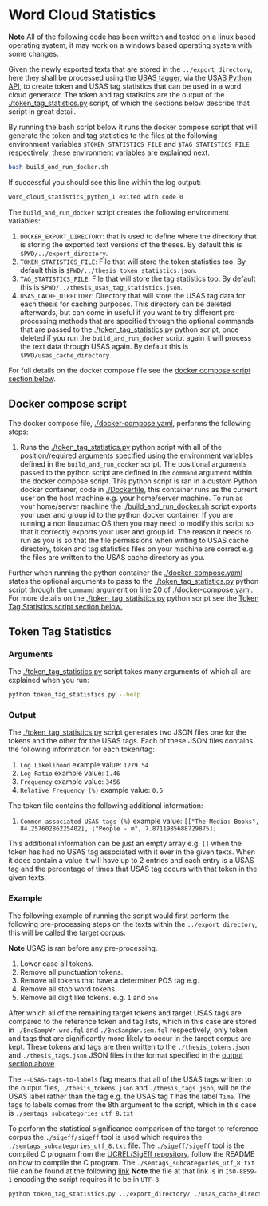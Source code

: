 # Word Cloud Statistics

**Note** All of the following code has been written and tested on a linux based operating system, it may work on a windows based operating system with some changes.

Given the newly exported texts that are stored in the `../export_directory`, here they shall be processed using the [USAS tagger](http://ucrel.lancs.ac.uk/usas/), via the [USAS Python API](https://ucrel.github.io/ucrel-python-api/api.html#UCREL_API.usas), to create token and USAS tag statistics that can be used in a word cloud generator. The token and tag statistics are the output of the [./token_tag_statistics.py](./token_tag_statistics.py) script, of which the sections below describe that script in great detail.

By running the bash script below it runs the docker compose script that will generate the token and tag statistics to the files at the following environment variables `$TOKEN_STATISTICS_FILE` and `$TAG_STATISTICS_FILE` respectively, these environment variables are explained next.

``` bash
bash build_and_run_docker.sh
```

If successful you should see this line within the log output:

``` bash
word_cloud_statistics_python_1 exited with code 0
```

The `build_and_run_docker` script creates the following environment variables:

1. `DOCKER_EXPORT_DIRECTORY`: that is used to define where the directory that is storing the exported text versions of the theses. By default this is `$PWD/../export_directory`.
2. `TOKEN_STATISTICS_FILE`: File that will store the token statistics too. By default this is `$PWD/../thesis_token_statistics.json`.
3. `TAG_STATISTICS_FILE`: File that will store the tag statistics too. By default this is `$PWD/../thesis_usas_tag_statistics.json`.
4. `USAS_CACHE_DIRECTORY`: Directory that will store the USAS tag data for each thesis for caching purposes. This directory can be deleted afterwards, but can come in useful if you want to try different pre-processing methods that are specified through the optional commands that are passed to the [./token_tag_statistics.py](./token_tag_statistics.py) python script, once deleted if you run the `build_and_run_docker` script again it will process the text data through USAS again. By default this is `$PWD/usas_cache_directory`.

For full details on the docker compose file see the [docker compose script section below](#docker-compose-script). 

## Docker compose script

The docker compose file, [./docker-compose.yaml](./docker-compose.yaml), performs the following steps:

1. Runs the [./token_tag_statistics.py](./token_tag_statistics.py) python script with all of the position/required arguments specified using the environment variables defined in the `build_and_run_docker` script. The positional arguments passed to the python script are defined in the `command` argument within the docker compose script. This python script is ran in a custom Python docker container, code in [./Dockerfile](./Dockerfile), this container runs as the current user on the host machine e.g. your home/server machine. To run as your home/server machine the [./build_and_run_docker.sh](./build_and_run_docker.sh) script exports your user and group id to the python docker container. If you are running a non linux/mac OS then you may need to modify this script so that it correctly exports your user and group id. The reason it needs to run as you is so that the file permissions when writing to USAS cache directory, token and tag statistics files on your machine are correct e.g. the files are written to the USAS cache directory as you. 

Further when running the python container the [./docker-compose.yaml](./docker-compose.yaml) states the optional arguments to pass to the [./token_tag_statistics.py](./token_tag_statistics.py) python script through the `command` argument on line 20 of [./docker-compose.yaml](./docker-compose.yaml). For more details on the [./token_tag_statistics.py](./token_tag_statistics.py) python script see the [Token Tag Statistics script section below.](#token-tag-statistics)

## Token Tag Statistics

### Arguments

The [./token_tag_statistics.py](./token_tag_statistics.py) script takes many arguments of which all are explained when you run:

``` bash
python token_tag_statistics.py --help
```

### Output

The [./token_tag_statistics.py](./token_tag_statistics.py) script generates two JSON files one for the tokens and the other for the USAS tags. Each of these JSON files contains the following information for each token/tag:

1. `Log Likelihood` example value: `1279.54`
2. `Log Ratio` example value: `1.46` 
3. `Frequency` example value: `3456`
4. `Relative Frequency (%)` example value: `0.5`

The token file contains the following additional information:

1. `Common associated USAS tags (%)` example value: `[["The Media: Books", 84.25760286225402], ["People - m", 7.8711985688729875]]`

This additional information can be just an empty array e.g. `[]` when the token has had no USAS tag associated with it ever in the given texts. When it does contain a value it will have up to 2 entries and each entry is a USAS tag and the percentage of times that USAS tag occurs with that token in the given texts.

### Example

The following example of running the script would first perform the following pre-processing steps on the texts within the `../export_directory`, this will be called the target corpus:

**Note** USAS is ran before any pre-processing.

1. Lower case all tokens.
2. Remove all punctuation tokens.
3. Remove all tokens that have a determiner POS tag e.g.
4. Remove all stop word tokens.
5. Remove all digit like tokens. e.g. `1` and `one`

After which all of the remaining target tokens and target USAS tags are compared to the reference token and tag lists, which in this case are stored in `./BncSampWr.wrd.fql` and `./BncSampWr.sem.fql` respectively, only token and tags that are significantly more likely to occur in the target corpus are kept. These tokens and tags are then written to the `./thesis_tokens.json` and `./thesis_tags.json` JSON files in the format specified in the [output section above](#output).

The `--USAS-tags-to-labels` flag means that all of the USAS tags written to the output files, `./thesis_tokens.json` and `./thesis_tags.json`, will be the USAS label rather than the tag e.g. the USAS tag `T` has the label `Time`. The tags to labels comes from the 8th argument to the script, which in this case is `./semtags_subcategories_utf_8.txt`

To perform the statistical significance comparison of the target to reference corpus the `./sigeff/sigeff` tool is used which requires the `./semtags_subcategories_utf_8.txt` file. The `./sigeff/sigeff` tool is the compiled C program from the [UCREL/SigEff repository](https://github.com/UCREL/SigEff), follow the README on how to compile the C program. The `./semtags_subcategories_utf_8.txt` file can be found at the following [link](http://ucrel.lancs.ac.uk/usas/semtags_subcategories.txt) **Note** the file at that link is in `ISO-8859-1` encoding the script requires it to be in `UTF-8`.

``` bash
python token_tag_statistics.py ../export_directory/ ./usas_cache_directory ./thesis_tokens.json ./thesis_tags.json ./BncSampWr.wrd.fql ./BncSampWr.sem.fql ./sigeff/sigeff ./semtags_subcategories_utf_8.txt --remove-punctuation --remove-determiners --remove-stop-words --remove-digits --lower-case --USAS-tags-to-labels
```